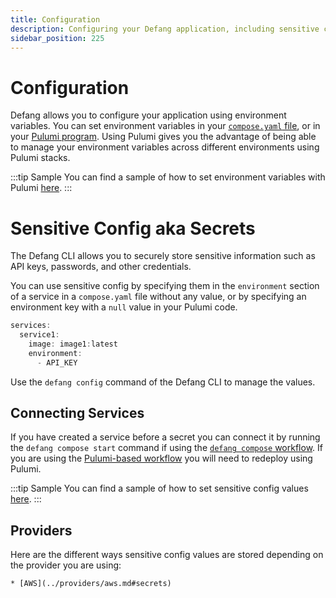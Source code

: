 ```yaml
---
title: Configuration
description: Configuring your Defang application, including sensitive config values like API keys, passwords, and other credentials.
sidebar_position: 225
---
```


# Configuration

Defang allows you to configure your application using environment variables. You can set environment variables in your [`compose.yaml` file](./compose.md), or in your [Pulumi program](./pulumi.md). Using Pulumi gives you the advantage of being able to manage your environment variables across different environments using Pulumi stacks.

:::tip Sample
You can find a sample of how to set environment variables with Pulumi [here](https://github.com/DefangLabs/defang/tree/main/samples/nodejs/remix-aiven-postgres).
:::

# Sensitive Config aka Secrets

The Defang CLI allows you to securely store sensitive information such as API keys, passwords, and other credentials.

You can use sensitive config by specifying them in the `environment` section of a service in a `compose.yaml` file without any value, or by specifying an environment key with a `null` value in your Pulumi code.

```ts
services:
  service1:
    image: image1:latest
    environment:
      - API_KEY
```

Use the `defang config` command of the Defang CLI to manage the values.

## Connecting Services

If you have created a service before a secret you can connect it by running the `defang compose start` command if using the [`defang compose` workflow](./compose.md). If you are using the [Pulumi-based workflow](./pulumi.md) you will need to redeploy using Pulumi.

:::tip Sample
You can find a sample of how to set sensitive config values [here](https://github.com/DefangLabs/defang/tree/main/samples/nodejs/ChatGPT%20API).
:::

## Providers

Here are the different ways sensitive config values are stored depending on the provider you are using:

    * [AWS](../providers/aws.md#secrets)

